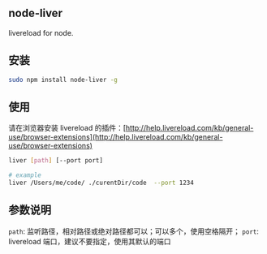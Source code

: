 node-liver
-------
livereload for node.

## 安装
```bash
sudo npm install node-liver -g
```

## 使用
请在浏览器安装 livereload 的插件：[http://help.livereload.com/kb/general-use/browser-extensions](http://help.livereload.com/kb/general-use/browser-extensions)
```bash
liver [path] [--port port]

# example
liver /Users/me/code/ ./curentDir/code  --port 1234
```

## 参数说明
`path`:  监听路径，相对路径或绝对路径都可以；可以多个，使用空格隔开；
`port`: livereload 端口，建议不要指定，使用其默认的端口
